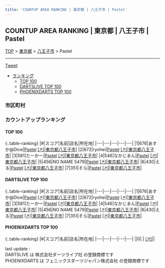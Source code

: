 ```yaml
---
title: 'COUNTUP AREA RANKING | 東京都 | 八王子市 | Pastel'
---
```

## COUNTUP AREA RANKING | 東京都 | 八王子市 | Pastel

[TOP](/darts/rank/) > [東京都](/darts/rank/東京都/) > [八王子市](/darts/rank/東京都/八王子市/) > Pastel

___

<a href="https://twitter.com/share?ref_src=twsrc%5Etfw" data-text="COUNTUP AREA RANKING | 東京都八王子市Pastel" class="twitter-share-button" data-hashtags="DARTSLIVE,PHOENIXDARTS,darts,ダーツ" data-show-count="false">Tweet</a>

* [ランキング](#カウントアップランキング)
    * [TOP 100](#top-100)
    * [DARTSLIVE TOP 100](#dartslive-top-100)
    * [PHOENIXDARTS TOP 100](#phoenixdarts-top-100)

### 市区町村

<ul>

</ul>

### カウントアップランキング

#### TOP 100



{:.table-ranking}
|#|スコア|名前|店名|所在地|
|---|---|---|---|---|
|1|676|<span class="rank-name-dl">あすか@Dice</span>|<a href="/darts/rank/shops/1e257d0da5365b540d9b047a20a7ba1e.html">Pastel</a> <a href="https://search.dartslive.com/jp/shop/1e257d0da5365b540d9b047a20a7ba1e">[↗]</a>|<a href="/darts/rank/東京都/八王子市">東京都八王子市</a>|
|2|672|<span class="rank-name-dl">ryohei</span>|<a href="/darts/rank/shops/1e257d0da5365b540d9b047a20a7ba1e.html">Pastel</a> <a href="https://search.dartslive.com/jp/shop/1e257d0da5365b540d9b047a20a7ba1e">[↗]</a>|<a href="/darts/rank/東京都/八王子市">東京都八王子市</a>|
|3|581|<span class="rank-name-dl">たーかー</span>|<a href="/darts/rank/shops/1e257d0da5365b540d9b047a20a7ba1e.html">Pastel</a> <a href="https://search.dartslive.com/jp/shop/1e257d0da5365b540d9b047a20a7ba1e">[↗]</a>|<a href="/darts/rank/東京都/八王子市">東京都八王子市</a>|
|4|546|<span class="rank-name-dl">なかじまん</span>|<a href="/darts/rank/shops/1e257d0da5365b540d9b047a20a7ba1e.html">Pastel</a> <a href="https://search.dartslive.com/jp/shop/1e257d0da5365b540d9b047a20a7ba1e">[↗]</a>|<a href="/darts/rank/東京都/八王子市">東京都八王子市</a>|
|5|456|<span class="rank-name-dl">NO NAME 5479</span>|<a href="/darts/rank/shops/1e257d0da5365b540d9b047a20a7ba1e.html">Pastel</a> <a href="https://search.dartslive.com/jp/shop/1e257d0da5365b540d9b047a20a7ba1e">[↗]</a>|<a href="/darts/rank/東京都/八王子市">東京都八王子市</a>|
|6|430|<span class="rank-name-dl">える</span>|<a href="/darts/rank/shops/1e257d0da5365b540d9b047a20a7ba1e.html">Pastel</a> <a href="https://search.dartslive.com/jp/shop/1e257d0da5365b540d9b047a20a7ba1e">[↗]</a>|<a href="/darts/rank/東京都/八王子市">東京都八王子市</a>|
|7|351|<span class="rank-name-dl">そら</span>|<a href="/darts/rank/shops/1e257d0da5365b540d9b047a20a7ba1e.html">Pastel</a> <a href="https://search.dartslive.com/jp/shop/1e257d0da5365b540d9b047a20a7ba1e">[↗]</a>|<a href="/darts/rank/東京都/八王子市">東京都八王子市</a>|


#### DARTSLIVE TOP 100



{:.table-ranking}
|#|スコア|名前|店名|所在地|
|---|---|---|---|---|
|1|676|<span class="rank-name-dl">あすか@Dice</span>|<a href="/darts/rank/shops/1e257d0da5365b540d9b047a20a7ba1e.html">Pastel</a> <a href="https://search.dartslive.com/jp/shop/1e257d0da5365b540d9b047a20a7ba1e">[↗]</a>|<a href="/darts/rank/東京都/八王子市">東京都八王子市</a>|
|2|672|<span class="rank-name-dl">ryohei</span>|<a href="/darts/rank/shops/1e257d0da5365b540d9b047a20a7ba1e.html">Pastel</a> <a href="https://search.dartslive.com/jp/shop/1e257d0da5365b540d9b047a20a7ba1e">[↗]</a>|<a href="/darts/rank/東京都/八王子市">東京都八王子市</a>|
|3|581|<span class="rank-name-dl">たーかー</span>|<a href="/darts/rank/shops/1e257d0da5365b540d9b047a20a7ba1e.html">Pastel</a> <a href="https://search.dartslive.com/jp/shop/1e257d0da5365b540d9b047a20a7ba1e">[↗]</a>|<a href="/darts/rank/東京都/八王子市">東京都八王子市</a>|
|4|546|<span class="rank-name-dl">なかじまん</span>|<a href="/darts/rank/shops/1e257d0da5365b540d9b047a20a7ba1e.html">Pastel</a> <a href="https://search.dartslive.com/jp/shop/1e257d0da5365b540d9b047a20a7ba1e">[↗]</a>|<a href="/darts/rank/東京都/八王子市">東京都八王子市</a>|
|5|456|<span class="rank-name-dl">NO NAME 5479</span>|<a href="/darts/rank/shops/1e257d0da5365b540d9b047a20a7ba1e.html">Pastel</a> <a href="https://search.dartslive.com/jp/shop/1e257d0da5365b540d9b047a20a7ba1e">[↗]</a>|<a href="/darts/rank/東京都/八王子市">東京都八王子市</a>|
|6|430|<span class="rank-name-dl">える</span>|<a href="/darts/rank/shops/1e257d0da5365b540d9b047a20a7ba1e.html">Pastel</a> <a href="https://search.dartslive.com/jp/shop/1e257d0da5365b540d9b047a20a7ba1e">[↗]</a>|<a href="/darts/rank/東京都/八王子市">東京都八王子市</a>|
|7|351|<span class="rank-name-dl">そら</span>|<a href="/darts/rank/shops/1e257d0da5365b540d9b047a20a7ba1e.html">Pastel</a> <a href="https://search.dartslive.com/jp/shop/1e257d0da5365b540d9b047a20a7ba1e">[↗]</a>|<a href="/darts/rank/東京都/八王子市">東京都八王子市</a>|


#### PHOENIXDARTS TOP 100



{:.table-ranking}
|#|スコア|名前|店名|所在地|
|---|---|---|---|---|
||0|<span class="rank-name-dl"> </span>|<a href="/darts/rank/shops/.html"></a> <a href="">[↗]</a>|<a href="/darts/rank//"></a>|


<div class="footer border-top border-gray-light mt-5 pt-3 text-right text-gray">
    last update : <span style="font-weight: italic" id="foot_last_modified"></span><br />
    DARTSLIVE は 株式会社ダーツライブ社 の登録商標です<br />
    PHOENIXDARTS は フェニックスダーツジャパン株式会社 の登録商標です<br />
</div>

<script src="https://cdnjs.cloudflare.com/ajax/libs/jquery.tablesorter/2.31.3/js/jquery.tablesorter.min.js" integrity="sha512-qzgd5cYSZcosqpzpn7zF2ZId8f/8CHmFKZ8j7mU4OUXTNRd5g+ZHBPsgKEwoqxCtdQvExE5LprwwPAgoicguNg==" crossorigin="anonymous" referrerpolicy="no-referrer"></script>
<link rel="stylesheet" href="https://cdnjs.cloudflare.com/ajax/libs/jquery.tablesorter/2.31.3/css/theme.default.min.css" integrity="sha512-wghhOJkjQX0Lh3NSWvNKeZ0ZpNn+SPVXX1Qyc9OCaogADktxrBiBdKGDoqVUOyhStvMBmJQ8ZdMHiR3wuEq8+w==" crossorigin="anonymous" referrerpolicy="no-referrer" />
<script>
$(function() {
    $(".table-ranking").tablesorter({sortList:[[0, 0]]});
    $("#foot_last_modified").text(formatDate(new Date(document.lastModified), 'yyyy-MM-dd HH:mm:ss'));
});
</script>

<script async src="https://platform.twitter.com/widgets.js" charset="utf-8"></script>